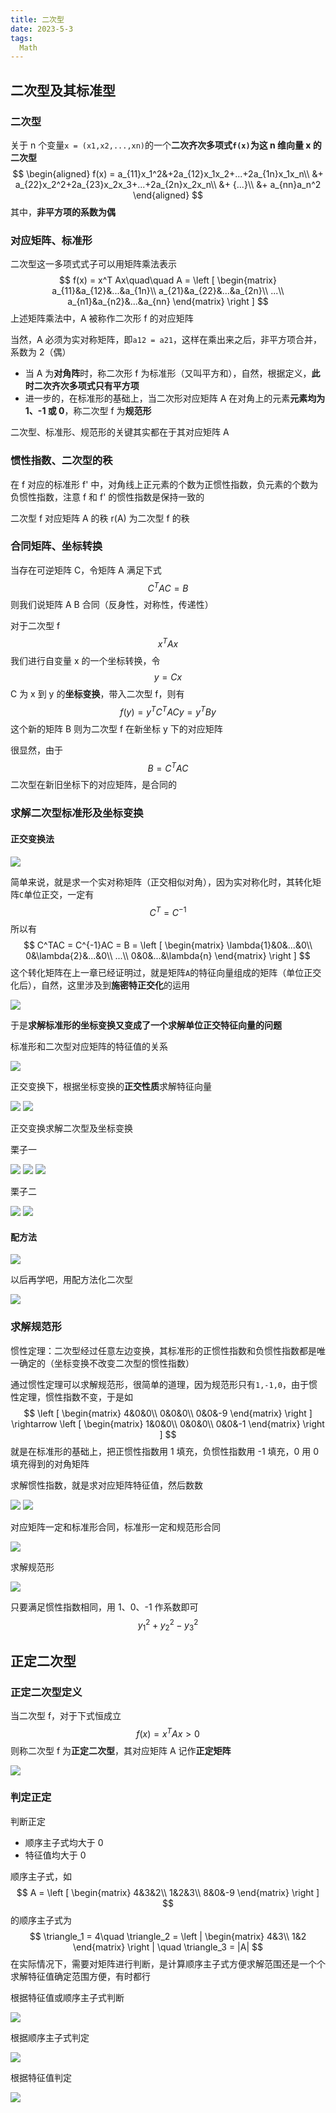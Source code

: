 ```yaml
---
title: 二次型
date: 2023-5-3
tags:
  Math
---
```


## 二次型及其标准型

### 二次型

关于 n 个变量`x = (x1,x2,...,xn)`的一个**二次齐次多项式`f(x)`为这 n 维向量 x 的二次型**
$$
\begin{aligned}
f(x) = a_{11}x_1^2&+2a_{12}x_1x_2+...+2a_{1n}x_1x_n\\
&+ a_{22}x_2^2+2a_{23}x_2x_3+...+2a_{2n}x_2x_n\\
&+ {...}\\
&+ a_{nn}a_n^2
\end{aligned}
$$
其中，**非平方项的系数为偶**

### 对应矩阵、标准形

二次型这一多项式式子可以用矩阵乘法表示
$$
f(x) = x^T Ax\quad\quad A =
\left [ \begin{matrix}
a_{11}&a_{12}&...&a_{1n}\\
a_{21}&a_{22}&...&a_{2n}\\
...\\
a_{n1}&a_{n2}&...&a_{nn}
\end{matrix} \right ]
$$
上述矩阵乘法中，A 被称作二次形 f 的对应矩阵

当然，A 必须为实对称矩阵，即`a12 = a21`，这样在乘出来之后，非平方项合并，系数为 2（偶）

- 当 A 为**对角阵**时，称二次形 f 为标准形（又叫平方和），自然，根据定义，**此时二次齐次多项式只有平方项**
- 进一步的，在标准形的基础上，当二次形对应矩阵 A 在对角上的元素**元素均为 1、-1 或 0**，称二次型 f 为**规范形**

二次型、标准形、规范形的关键其实都在于其对应矩阵 A

### 惯性指数、二次型的秩

在 f 对应的标准形 f' 中，对角线上正元素的个数为正惯性指数，负元素的个数为负惯性指数，注意 f 和 f' 的惯性指数是保持一致的

二次型 f 对应矩阵 A 的秩 r(A) 为二次型 f 的秩

### 合同矩阵、坐标转换

当存在可逆矩阵 C，令矩阵 A 满足下式
$$
C^TAC = B
$$
则我们说矩阵 A B 合同（反身性，对称性，传递性）

对于二次型 f
$$
x^TAx
$$
我们进行自变量 x 的一个坐标转换，令
$$
y = Cx
$$
C 为 x 到 y 的**坐标变换**，带入二次型 f，则有
$$
f(y) = y^TC^TACy = y^TBy
$$
这个新的矩阵 B 则为二次型 f 在新坐标 y 下的对应矩阵

很显然，由于
$$
B = C^TAC
$$
二次型在新旧坐标下的对应矩阵，是合同的

### 求解二次型标准形及坐标变换

#### 正交变换法

<img src="./assets/image-20230509013209621.png">

简单来说，就是求一个实对称矩阵（正交相似对角），因为实对称化时，其转化矩阵`C`单位正交，一定有
$$
C^T = C^{-1}
$$
所以有
$$
C^TAC = C^{-1}AC = B =
\left [ \begin{matrix}
\lambda{1}&0&...&0\\
0&\lambda{2}&...&0\\
...\\
0&0&...&\lambda{n}
\end{matrix} \right ]
$$
这个转化矩阵在上一章已经证明过，就是矩阵`A`的特征向量组成的矩阵（单位正交化后），自然，这里涉及到**施密特正交化**的运用

<img src="./assets/image-20230410180432312.png">

于是**求解标准形的坐标变换又变成了一个求解单位正交特征向量的问题**

标准形和二次型对应矩阵的特征值的关系

<img src="./assets/image-20230512002013066.png">

正交变换下，根据坐标变换的**正交性质**求解特征向量

<img src="./assets/image-20230512002100267.png">

<img src="./assets/image-20230512002236578.png">

正交变换求解二次型及坐标变换

栗子一

<img src="./assets/image-20230512002345767.png">

<img src="./assets/image-20230512002410546.png">

<img src="./assets/image-20230512002442990.png">

栗子二

<img src="./assets/image-20230512002535763.png">

<img src="./assets/image-20230512002639490.png">

#### 配方法

<img src="./assets/image-20230509013237547.png">

以后再学吧，用配方法化二次型

<img src="./assets/image-20230512001937731.png">

### 求解规范形

惯性定理：二次型经过任意左边变换，其标准形的正惯性指数和负惯性指数都是唯一确定的（坐标变换不改变二次型的惯性指数）

通过惯性定理可以求解规范形，很简单的道理，因为规范形只有`1,-1,0`，由于惯性定理，惯性指数不变，于是如
$$
\left [ \begin{matrix}
4&0&0\\
0&0&0\\
0&0&-9
\end{matrix} \right ]
\rightarrow
\left [ \begin{matrix}
1&0&0\\
0&0&0\\
0&0&-1
\end{matrix} \right ]
$$
就是在标准形的基础上，把正惯性指数用 1 填充，负惯性指数用 -1 填充，0 用 0 填充得到的对角矩阵

求解惯性指数，就是求对应矩阵特征值，然后数数

<img src="./assets/image-20230512002823742.png">

<img src="./assets/image-20230512002844235.png">

对应矩阵一定和标准形合同，标准形一定和规范形合同

<img src="./assets/image-20230512002912643.png">

求解规范形

<img src="./assets/image-20230512003538241.png">

只要满足惯性指数相同，用 1、0、-1 作系数即可
$$
y_1^2+y_2^2-y_3^2
$$

## 正定二次型

### 正定二次型定义

当二次型 f，对于下式恒成立
$$
f(x) = x^TAx > 0
$$
则称二次型 f 为**正定二次型**，其对应矩阵 A 记作**正定矩阵**

<img src="./assets/image-20230509012917981.png">

### 判定正定

判断正定

- 顺序主子式均大于 0
- 特征值均大于 0

顺序主子式，如
$$
A = \left [ \begin{matrix}
4&3&2\\
1&2&3\\
8&0&-9
\end{matrix} \right ]
$$
的顺序主子式为
$$
\triangle_1 = 4\quad \triangle_2 =
\left | \begin{matrix}
4&3\\
1&2
\end{matrix} \right | \quad
\triangle_3 = |A|
$$
在实际情况下，需要对矩阵进行判断，是计算顺序主子式方便求解范围还是一个个求解特征值确定范围方便，有时都行

根据特征值或顺序主子式判断

<img src="./assets/image-20230512003024001.png">

根据顺序主子式判定

<img src="./assets/image-20230512003326648.png">

根据特征值判定

<img src="./assets/image-20230512003401794.png">
